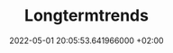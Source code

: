 ---
title: Longtermtrends
date: 2022-05-01 20:05:53.641966000 +02:00
source_url: https://www.longtermtrends.net
source_domain: longtermtrends.net
type: service
description: |-
  Our mission is to find the most interesting and educational charts with rich historical data, and
  to make these charts available online.
images:
- https://www.longtermtrends.net/static/my_app/images/longtermtrends-preview-image.png
---
